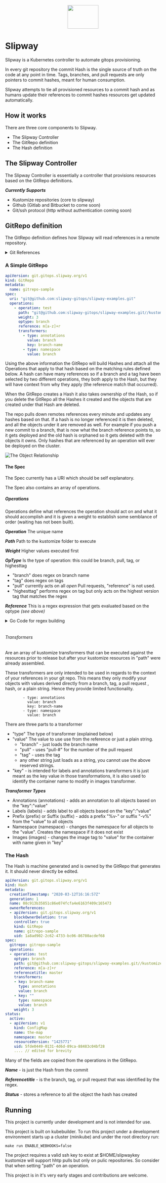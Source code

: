 <div style="text-align:center"><img src="images/slipway.png"  width="100px" height="76px"/></div>

# Slipway

Slipway is a Kubernetes controller to automate gitops provisioning. 

In every git repository the commit Hash is the single source of truth on the code at any point in time.
Tags, branches, and pull requests are only pointers to commit hashes, meant for human consumption.


Slipway attempts to tie all provisioned resources to a commit hash and as humans update their references
to commit hashes resources get updated automatically.

## How it works

There are three core components to Slipway.

- The Slipway Controller
- The GitRepo definition
- The Hash definition

## The Slipway Controller

The Slipway Controller is essentially a controller that provisions resources based on the GitRepo 
definitions.

***Currently Supports***
- Kustomize repositories (core to slipway)
- Github (Gitlab and Bitbucket to come soon)
- Git/ssh protocol (http without authentication coming soon)

## GitRepo definition

The GitRepo definition defines how Slipway will read references in a remote repository.

<details><summary>Git References</summary>
<p>
Every branch, tag, pull request in a Git Repository is just a pointer to a commit.

To see this in action we can run a simple git command:

```bash
$ git ls-remote git@github.com:jasonrichardsmith/sentry.git

... (edited for brevity)
269a30b7192705c6b8b3ccaa0356bf0502d5a210	refs/heads/feature/improved_ca_pull
61304a0837814c468c72b5214aa1f840e940a82e	refs/heads/master
e4c00ba1446362dc5cbe2fc76da25b75a73ba147	refs/pull/37/head
269a30b7192705c6b8b3ccaa0356bf0502d5a210	refs/pull/38/head
dd434d99edf1c21077e3d47da46222c021fbaa01	refs/pull/38/merge
07c50cd2e5c0fea2d4cae2abeef1095e51363af0	refs/tags/1.0.0-beta
2fc1ac5ad89798d472a24204d162a4eb7076a5ae	refs/tags/1.1.0-beta
61304a0837814c468c72b5214aa1f840e940a82e	refs/tags/1.2.0-beta
```

Branches and tags are just pointers to hashes and follow the same format
```refs/heads/master``` or ```refs/tags/1.0.0-beta```

Pull requests are specific to the systems you use to manage your git repositories.
So for Github ```refs/pull/38/head``` is an pull request, merged or not, and ```refs/pull/38/merge```
represents a PR waiting to be merged.

Slipway currently supports these patterns.

This can change depending on the tooling you have setup.  To see a different layout but still on github
look at the kubernetes repository.

```
$ git ls-remote git@github.com:kubernetes/kubernetes.git
```

For this reason this will be configurable in Slipway in the future.

All of these references are for human consumption and the hash they point to can be updated.

So in an active repository the has for master should constantly be changing:
```
61304a0837814c468c72b5214aa1f840e940a82e        refs/heads/master
```

</p>
</details>

### A Simple GitRepo

```yaml
apiVersion: git.gitops.slipway.org/v1
kind: GitRepo
metadata:
  name: gitrepo-sample
spec:
  uri: "git@github.com:slipway-gitops/slipway-examples.git"
  operations:
    - operation: test
      path: "git@github.com:slipway-gitops/slipway-examples.git//kustomize/base"
      weight: 3
      optype: branch
      reference: m[a-z]+r
      transformers:
        - type: annotations
          value: branch
          key: branch-name
        - type: namespace
          value: branch
```
Using the above information the GitRepo will build Hashes and attach all the Operations that apply to that
hash based on the matching rules defined below. A hash can have many references so if a branch and a tag have
been selected by two different operations, they both apply to the Hash, but they will have context from why
they apply (the reference match that occurred).

When the GitRepo creates a Hash it also takes ownership of the Hash, so if you delete the GitRepo all the
Hashes it created and the objects that are created under that Hash are deleted.

The repo pulls down remotes references every minute and updates any hashes based on that.  If a hash is no longer
referenced it is then deleted, and all the objects under it are removed as well.
For example if you push a new commit to a branch, that is now what the branch reference points to, so it gets deployed and
the old hash is orphaned so it gets deleted with the objects it owns.
Only hashes that are referenced by an operation will ever be deployed on the cluster.

![The Object Relationship](images/relationships.png)

#### The Spec

The Spec currently has a URI which should be self explanatory.

The Spec also contains an array of operations.

##### Operations
Operations define what references the operation should act on and what it should accomplish and it is
given a weight to establish some semblance of order (waiting has not been built).

***Operation*** The unique name

***Path*** Path to the kustomize folder to execute

***Weight*** Higher values executed first

***OpType*** Is the type of operation: this could be branch, pull, tag, or highesttag
- "branch" does regex on branch name
- "tag" does regex on tags
- "pull" currently acts on all *open* Pull requests, "reference" is not used.
- "highesttag" performs regex on tag but only acts on the highest version tag that matches the regex

***Reference*** This is a regex expression that gets evaluated based on the optype *(see above)*

<details><summary>Go Code for regex building</summary>
<p>
reference will replace "%v"

```go
		"pull":       `^refs/pull/[0-9]+/merge$`,
		"branch":     `^refs/heads/%v$`,
		"tags":       `^refs/tags/%v$`,
		"highesttag": `^refs/tags/%v$`,
```
</p>
</details>
<br>

###### Transformers

Are an array of kustomize transformers that can be executed against the resources prior to release but
after your kustomize resources in "path" were already assembled.

These transformers are only intended to be used in regards to the context of your references in your git repo.
This means they only modify your objects with values derived directly from a branch, tag, a pull request
, hash, or a plain string. Hence they provide limited functionality.

```
        - type: annotations
          value: branch
          key: branch-name
        - type: namespace
          value: branch
```

There are three parts to a transformer
- "type" The type of transformer (explained below)
- "value" The value to use use from the reference or just a plain string.
	- "branch" - just loads the branch name
	- "pull" - uses "pull-#" for the number of the pull request
	- "tag" - uses the tag
	- any other string just loads as a string, you cannot use the above reserved strings.
- "key" - is intended for labels and annotations transformers it is just meant as the key value in those transformations, it is also
used to identify the container name to modify in images transformer.

***Transformer Types***
- Annotations (annotations) - adds an annotation to all objects based on the "key":"value"
- Labels (labels) - adds label to all objects based on the "key":"value"
- Prefix (prefix) or Suffix (suffix) - adds a prefix "%v-" or suffix "-v%" from the "value" to all objects
- Namespace (namespace) - changes the namespace for all objects to the "value".  Creates the namespace if it does not exist
- Images (images) - changes the image tag to "value" for the container with name given in "key"

### The Hash

The Hash is machine generated and is owned by the GitRepo that generates it.  It should never directly be edited.

```yaml
apiVersion: git.gitops.slipway.org/v1
kind: Hash
metadata:
  creationTimestamp: "2020-03-12T16:16:57Z"
  generation: 1
  name: 08c913b35851c86e074fcfa4e6163f409c165473
  ownerReferences:
  - apiVersion: git.gitops.slipway.org/v1
    blockOwnerDeletion: true
    controller: true
    kind: GitRepo
    name: gitrepo-sample
    uid: 1a8ad902-2c62-4733-bc06-86780acdef68
spec:
  gitrepo: gitrepo-sample
  operations:
  - operation: test
    optype: branch
    path: git@github.com:slipway-gitops/slipway-examples.git//kustomize/base
    reference: m[a-z]+r
    referencetitle: master
    transformers:
    - key: branch-name
      type: annotations
      value: branch
    - key: ""
      type: namespace
      value: branch
    weight: 3
status:
  active:
  - apiVersion: v1
    kind: ConfigMap
    name: the-map
    namespace: master
    resourceVersion: "1425771"
    uid: 5fde0449-0131-4d6d-89ca-88483c04bf28
    .... // edited for brevity
```
Many of the fields are copied from the operations in the GitRepo.

***Name*** - is just the Hash from the commit

***Referencetitle*** - is the branch, tag, or pull request that was identified by the regex.

***Status*** - stores a reference to all the object the hash has created


## Running
This project is currently under development and is not intended for use.

This project is built on kubebuilder. 
To run this project under a development environment starts up a cluster (minikube)
and under the root directory run:
```
make run ENABLE_WEBHOOKS=false
```

The project requires a valid ssh key to exist at $HOME/slipwaykey
kustomize will support hhtp pulls but only on pulic repositories. So consider that when setting "path"
on an operation.


This project is in it's very early stages and contributions are welcome.

